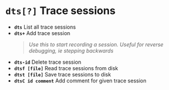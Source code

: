 <!-- TITLE: dts -->

#  **`dts[?]`** Trace sessions

- **`dts`** List all trace sessions
- **`dts+`** Add trace session
  > _Use this to start recording a session. Useful for reverse debugging, ie stepping backwards_
- **`dts-id`** Delete trace session
- **`dtsf [file]`** Read trace sessions from disk
- **`dtst [file]`** Save trace sessions to disk
- **`dtsC id comment`** Add comment for given trace session

<p hidden>dts dts+ dts-id dtsf dtst dtsC</p>